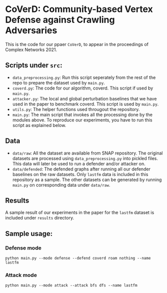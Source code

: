 # CoVerD: Community-based Vertex Defense against Crawling Adversaries
This is the code for our ppaer ```CoVerD```, to appear in the proceedings of Complex Networks 2021.

## Scripts under ```src```:
* ```data_preprocessing.py```: Run this script seperately from the rest of the repo to prepare the dataset used by ```main.py```.
* ```coverd.py```: The code for our algorithm, coverd. This script if used by ```main.py```.
* ```attacker.py```: The local and global perturbation baselines that we have used in the paper to benchmark coverd. This script is used by ```main.py```.
* ```utils.py```: The helper functions used througout the repository.
* ```main.py```: The main script that invokes all the processing done by the modules above. To reproduce our experiments, you have to run this script as explained below.

## Data
* ```data/raw```: All the dataset are available from SNAP repository. The original datasets are processed using ```data_preprocessing.py``` into pickled files. This data will later be used to run a defender and/or attacker on.
* ```data/defended```: The defended graphs after running all our defender baselines on the raw datasets. Only ```lastfm``` data is included in this repository as a sample. The other datasets can be generated by running ```main.py``` on corresponding data under ```data/raw```.

## Results
A sample result of our experiments in the paper for the ```lastfm``` dataset is included under ```results``` directory. 

## Sample usage:
### Defense mode 
```
python main.py --mode defense --defend coverd roam nothing --name lastfm 
```
### Attack mode
```
python main.py --mode attack --attack bfs dfs --name lastfm 
```

